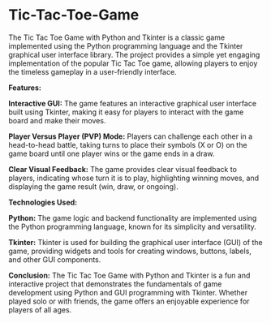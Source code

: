 # Tic-Tac-Toe-Game
The Tic Tac Toe Game with Python and Tkinter is a classic game implemented using the Python programming language and the Tkinter graphical user interface library. The project provides a simple yet engaging implementation of the popular Tic Tac Toe game, allowing players to enjoy the timeless gameplay in a user-friendly interface.

**Features:**

**Interactive GUI:** The game features an interactive graphical user interface built using Tkinter, making it easy for players to interact with the game board and make their moves.

**Player Versus Player (PVP) Mode:** Players can challenge each other in a head-to-head battle, taking turns to place their symbols (X or O) on the game board until one player wins or the game ends in a draw.

**Clear Visual Feedback:** The game provides clear visual feedback to players, indicating whose turn it is to play, highlighting winning moves, and displaying the game result (win, draw, or ongoing).

**Technologies Used:**

**Python:** The game logic and backend functionality are implemented using the Python programming language, known for its simplicity and versatility.

**Tkinter:** Tkinter is used for building the graphical user interface (GUI) of the game, providing widgets and tools for creating windows, buttons, labels, and other GUI components.

**Conclusion:**
The Tic Tac Toe Game with Python and Tkinter is a fun and interactive project that demonstrates the fundamentals of game development using Python and GUI programming with Tkinter. Whether played solo or with friends, the game offers an enjoyable experience for players of all ages.

